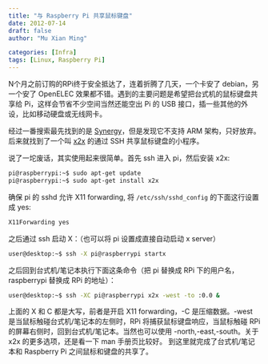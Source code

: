 ```yaml
---
title: "与 Raspberry Pi 共享鼠标键盘"
date: 2012-07-14
draft: false
author: "Mu Xian Ming"

categories: [Infra]
tags: [Linux, Raspberry Pi]
---
```


N个月之前订购的RPi终于安全抵达了，连着折腾了几天，一个卡安了 debian，另一个安了 OpenELEC 效果都不错。遇到的主要问题是希望把台式机的鼠标键盘共享给 Pi，这样会节省不少空间当然还能空出 Pi 的 USB 接口，插一些其他的外设，比如移动硬盘或无线网卡。

经过一番搜索最先找到的是 [Synergy](http://synergy-foss.org/zh-cn/)，但是发现它不支持 ARM 架构，只好放弃。后来就找到了一个叫 [x2x](https://github.com/dottedmag/x2x) 的通过 SSH 共享鼠标键盘的小程序。

说了一坨废话，其实使用起来很简单。首先 ssh 进入 pi，然后安装 x2x:

```bash
pi@raspberrypi:~$ sudo apt-get update
pi@raspberrypi:~$ sudo apt-get install x2x
```

确保 pi 的 sshd 允许 X11 forwarding, 将 `/etc/ssh/sshd_config` 的下面这行设置成 yes:

```bash
X11Forwarding yes
```

之后通过 ssh 启动 X：（也可以将 pi 设置成直接自动启动 x server）

```bash
user@desktop:~$ ssh -X pi@raspberrypi startx
```

之后回到台式机/笔记本执行下面这条命令（把 pi 替换成 RPi 下的用户名，raspberrypi 替换成 RPi 的地址）：

```bash
user@desktop:~$ ssh -XC pi@raspberrypi x2x -west -to :0.0 &
```

上面的 X 和 C 都是大写，前者是开启 X11 forwarding，-C 是压缩数据。-west 是当鼠标触碰台式机/笔记本的左侧时，RPi 将捕获鼠标键盘响应，当鼠标触碰 RPi 的屏幕右侧时，回到台式机/笔记本。当然也可以使用 -north,-east,-south。关于 x2x 的更多选项，还是看一下 man 手册页比较好。
到这里就完成了台式机/笔记本和 Raspberry Pi 之间鼠标和键盘的共享了。
